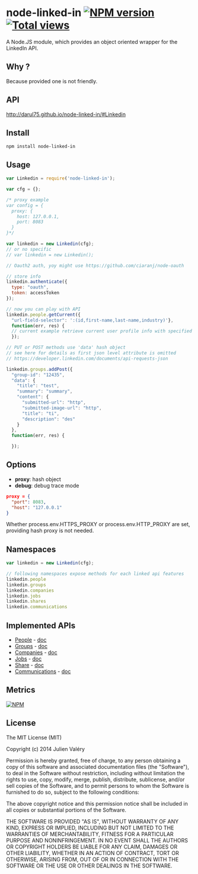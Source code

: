node-linked-in [![NPM version](https://badge.fury.io/js/node-linked-in.png)](http://badge.fury.io/js/node-linked-in)  [![Total views](https://sourcegraph.com/api/repos/github.com/darul75/node-linked-in/counters/views.png)](https://sourcegraph.com/github.com/darul75/node-linked-in)
=============

A Node.JS module, which provides an object oriented wrapper for the LinkedIn API.

## Why ?

Because provided one is not friendly.

## API

http://darul75.github.io/node-linked-in/#Linkedin

## Install

~~~
npm install node-linked-in
~~~

## Usage

```javascript
var Linkedin = require('node-linked-in');

var cfg = {};

/* proxy example
var config = {  
  proxy: {
    host: 127.0.0.1,
    port: 8083
  }
}*/

var linkedin = new Linkedin(cfg);
// or no specific
// var linkedin = new Linkedin();

// Oauth2 auth, yoy might use https://github.com/ciaranj/node-oauth

// store info
linkedin.authenticate({
  type: "oauth",
  token: accessToken
});

// now you can play with API
linkedin.people.getCurrent({
  "url-field-selector": ':(id,first-name,last-name,industry)'}, 
  function(err, res) {
  // current example retrieve current user profile info with specified fields
  });

// PUT or POST methods use 'data' hash object
// see here for details as first json level attribute is omitted
// https://developer.linkedin.com/documents/api-requests-json

linkedin.groups.addPost({ 
  "group-id": "12435",
  "data": {
    "title": "test",
    "summary": "summary",
    "content": {
      "submitted-url": "http",
      "submitted-image-url": "http",
      "title": "ti",
      "description": "des"
    }
  },
  function(err, res) {

  });

```    
    
## Options    

- **proxy**: hash object
- **debug**: debug trace mode

```json
proxy = {
  "port": 8083,
  "host": "127.0.0.1"
}
```

Whether process.env.HTTPS_PROXY or process.env.HTTP_PROXY are set, providing hash proxy is not needed.

## Namespaces

```javascript
var linkedin = new Linkedin(cfg);

// following namespaces expose methods for each linked api features
linkedin.people
linkedin.groups
linkedin.companies
linkedin.jobs
linkedin.shares
linkedin.communications
```

## Implemented APIs

* [People](https://developer.linkedin.com/documents/people) - [doc](http://darul75.github.io/node-linked-in/#people)
* [Groups](https://developer.linkedin.com/documents/groups) - [doc](http://darul75.github.io/node-linked-in/#groups)
* [Companies](https://developer.linkedin.com/documents/companies) - [doc](http://darul75.github.io/node-linked-in/#companies)
* [Jobs](https://developer.linkedin.com/documents/jobs) - [doc](http://darul75.github.io/node-linked-in/#people)
* [Share](https://developer.linkedin.com/documents/share-and-social-stream) - [doc](http://darul75.github.io/node-linked-in/#shares)
* [Communications](https://developer.linkedin.com/documents/communications) - [doc](http://darul75.github.io/node-linked-in/#communications)

## Metrics

[![NPM](https://nodei.co/npm/node-linked-in.png?downloads=true&downloadRank=true&stars=true)](https://nodei.co/npm/node-linked-in/)

## License

The MIT License (MIT)

Copyright (c) 2014 Julien Valéry

Permission is hereby granted, free of charge, to any person obtaining a copy
of this software and associated documentation files (the "Software"), to deal
in the Software without restriction, including without limitation the rights
to use, copy, modify, merge, publish, distribute, sublicense, and/or sell
copies of the Software, and to permit persons to whom the Software is
furnished to do so, subject to the following conditions:

The above copyright notice and this permission notice shall be included in
all copies or substantial portions of the Software.

THE SOFTWARE IS PROVIDED "AS IS", WITHOUT WARRANTY OF ANY KIND, EXPRESS OR
IMPLIED, INCLUDING BUT NOT LIMITED TO THE WARRANTIES OF MERCHANTABILITY,
FITNESS FOR A PARTICULAR PURPOSE AND NONINFRINGEMENT. IN NO EVENT SHALL THE
AUTHORS OR COPYRIGHT HOLDERS BE LIABLE FOR ANY CLAIM, DAMAGES OR OTHER
LIABILITY, WHETHER IN AN ACTION OF CONTRACT, TORT OR OTHERWISE, ARISING FROM,
OUT OF OR IN CONNECTION WITH THE SOFTWARE OR THE USE OR OTHER DEALINGS IN
THE SOFTWARE.

